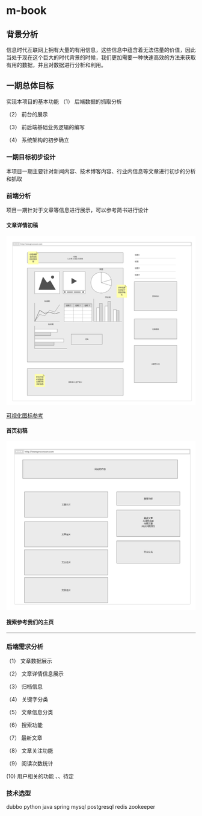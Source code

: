 # m-book

## 背景分析

信息时代互联网上拥有大量的有用信息，这些信息中蕴含着无法估量的价值，因此当处于现在这个巨大的时代背景的时候，我们更加需要一种快速高效的方法来获取有用的数据，并且对数据进行分析和利用。

## 一期总体目标

实现本项目的基本功能
（1） 后端数据的抓取分析

（2） 前台的展示

（3） 前后端基础业务逻辑的编写

（4） 系统架构的初步确立

### 一期目标初步设计

本项目一期主要针对新闻内容、技术博客内容、行业内信息等文章进行初步的分析和抓取

### 前端分析

项目一期针对于文章等信息进行展示，可以参考简书进行设计

#### 文章详情初稿

![](img/index.png)

[可视化图标参考](https://geekplux.com/2017/07/14/what-is-markvis-md.html)


#### 首页初稿

![](img/shou.png)

#### 搜索参考我们的主页

---

### 后端需求分析

（1） 文章数据展示

（2） 文章详情信息展示

（3） 归档信息

（4） 关键字分类

（5） 文章信息分类

（6） 搜索功能

（7） 最新文章

（8） 文章关注功能

（9） 阅读次数统计

(10) 用户相关的功能 、、待定

### 技术选型

dubbo python java spring mysql postgresql redis zookeeper 